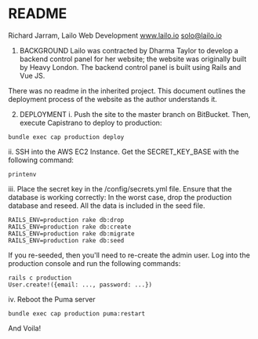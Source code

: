 # README

Richard Jarram, Lailo Web Development
www.lailo.io
solo@lailo.io

1. BACKGROUND
Lailo was contracted by Dharma Taylor to develop a backend control panel for her website; the website was originally built by Heavy London. The backend control panel is built using Rails and Vue JS.

There was no readme in the inherited project. This document outlines the deployment process of the website as the author understands it.

2. DEPLOYMENT
i. Push the site to the master branch on BitBucket. Then, execute Capistrano to deploy to production:
```
bundle exec cap production deploy
```

ii. SSH into the AWS EC2 Instance.
Get the SECRET_KEY_BASE with the following command:
```
printenv
```

iii. Place the secret key in the /config/secrets.yml file.
Ensure that the database is working correctly: In the worst case, drop the production database and reseed. All the data is included in the seed file.
```
RAILS_ENV=production rake db:drop
RAILS_ENV=production rake db:create
RAILS_ENV=production rake db:migrate
RAILS_ENV=production rake db:seed
```

If you re-seeded, then you'll need to re-create the admin user. Log into the production console and run the following commands:
```
rails c production
User.create!({email: ..., password: ...})
```

iv. Reboot the Puma server
```
bundle exec cap production puma:restart
```

And Voila!

